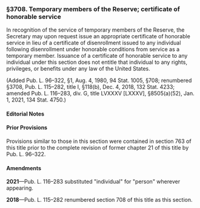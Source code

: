 ### §3708. Temporary members of the Reserve; certificate of honorable service ###

In recognition of the service of temporary members of the Reserve, the Secretary may upon request issue an appropriate certificate of honorable service in lieu of a certificate of disenrollment issued to any individual following disenrollment under honorable conditions from service as a temporary member. Issuance of a certificate of honorable service to any individual under this section does not entitle that individual to any rights, privileges, or benefits under any law of the United States.

(Added Pub. L. 96–322, §1, Aug. 4, 1980, 94 Stat. 1005, §708; renumbered §3708, Pub. L. 115–282, title I, §118(b), Dec. 4, 2018, 132 Stat. 4233; amended Pub. L. 116–283, div. G, title LVXXXV [LXXXV], §8505(a)(52), Jan. 1, 2021, 134 Stat. 4750.)

#### **Editorial Notes** ####

#### Prior Provisions ####

Provisions similar to those in this section were contained in section 763 of this title prior to the complete revision of former chapter 21 of this title by Pub. L. 96–322.

#### Amendments ####

**2021**—Pub. L. 116–283 substituted "individual" for "person" wherever appearing.

**2018**—Pub. L. 115–282 renumbered section 708 of this title as this section.